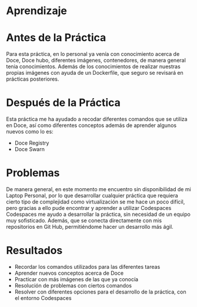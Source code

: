 # Aprendizaje

# Antes de la Práctica
Para esta práctica, en lo personal ya venía con conocimiento acerca de Doce, Doce hubo, diferentes imágenes, contenedores, de manera general tenia conocimientos.
Además de los conocimientos de realizar nuestras propias imágenes con ayuda de un Dockerfile, que seguro se revisará en prácticas posteriores.

# Después de la Práctica
Esta práctica me ha ayudado a recodar diferentes comandos que se utiliza en Doce, así como diferentes conceptos además de aprender algunos nuevos como lo es:
- Doce Registry
- Doce Swarn

# Problemas
De manera general, en este momento me encuentro sin disponibilidad de mi Laptop Personal, por lo que desarrollar cualquier práctica que requiera cierto tipo de complejidad como virtualización se me hace un poco difícil, pero gracias  a ello pude encontrar y aprender a utilizar Codespaces
Codespaces me ayudo a desarrollar la práctica, sin necesidad de un equipo muy sofisticado. Además, que se conecta directamente con mis repositorios en Git Hub, permitiéndome hacer un desarrollo más ágil.

# Resultados
- Recordar los comandos utilizados para las diferentes tareas
- Aprender nuevos conceptos acerca de Doce
- Practicar con más imágenes de las que ya conocía
- Resolución de problemas con ciertos comandos
- Resolver con diferentes opciones para el desarrollo de la práctica, con el entorno Codespaces
